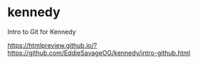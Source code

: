 # kennedy
Intro to Git for Kennedy







 https://htmlpreview.github.io/?https://github.com/EddieSavageOG/kennedy/intro-github.html
